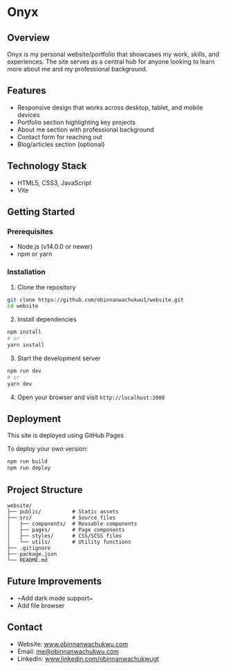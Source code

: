 # Onyx

## Overview
Onyx is my personal website/portfolio that showcases my work, skills, and experiences. The site serves as a central hub for anyone looking to learn more about me and my professional background.

## Features
- Responsive design that works across desktop, tablet, and mobile devices
- Portfolio section highlighting key projects
- About me section with professional background
- Contact form for reaching out
- Blog/articles section (optional)

## Technology Stack
- HTML5, CSS3, JavaScript
- Vite

## Getting Started

### Prerequisites
- Node.js (v14.0.0 or newer)
- npm or yarn

### Installation
1. Clone the repository
```bash
git clone https://github.com/obinnanwachukwu1/website.git
cd website
```

2. Install dependencies
```bash
npm install
# or
yarn install
```

3. Start the development server
```bash
npm run dev
# or
yarn dev
```

4. Open your browser and visit `http://localhost:3000`

## Deployment
This site is deployed using GitHub Pages

To deploy your own version:
```bash
npm run build
npm run deploy
```

## Project Structure
```
website/
├── public/          # Static assets
├── src/             # Source files
│   ├── components/  # Reusable components
│   ├── pages/       # Page components
│   ├── styles/      # CSS/SCSS files
│   └── utils/       # Utility functions
├── .gitignore
├── package.json
└── README.md
```

## Future Improvements
- ~Add dark mode support~
- Add file browser

## Contact
- Website: www.obinnanwachukwu.com
- Email: me@obinnanwachukwu.com
- LinkedIn: www.linkedin.com/obinnanwachukwugt
